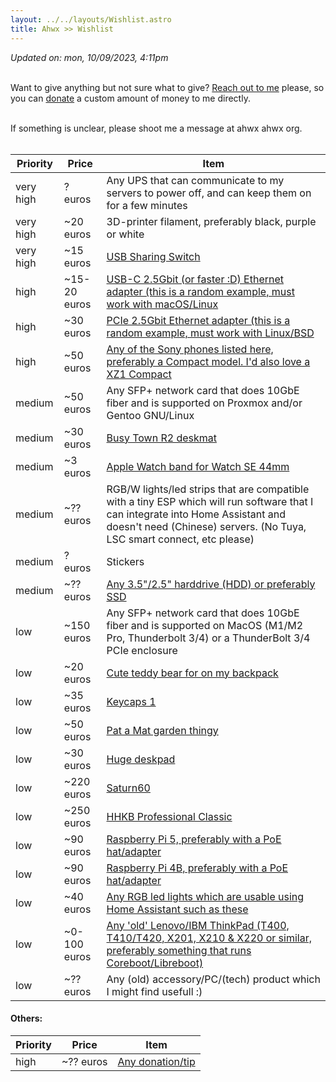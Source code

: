 ```yaml
---
layout: ../../layouts/Wishlist.astro
title: Ahwx >> Wishlist
---
```


_Updated on: mon, 10/09/2023, 4:11pm_<br><br>

Want to give anything but not sure what to give? [Reach out to me](https://ahwx.org/contact.php) please, so you can [donate](https://ahwx.org/donate.php) a custom amount of money to me directly.<br><br>

If something is unclear, please shoot me a message at ahwx <at> ahwx <dot> org.<br><br>

| Priority  | Price        | Item                                                                                                                                                                                                                              |
| --------- | ------------ | --------------------------------------------------------------------------------------------------------------------------------------------------------------------------------------------------------------------------------- |
| very high | ? euros      | Any UPS that can communicate to my servers to power off, and can keep them on for a few minutes                                                                                                                                   |
| very high | ~20 euros    | 3D-printer filament, preferably black, purple or white                                                                                                                                                                            |
| very high | ~15 euros    | [USB Sharing Switch](https://www.amazon.nl/dp/B09DSGL7KV)                                                                                                                                                                         |
| high      | ~15-20 euros | [USB-C 2.5Gbit (or faster :D) Ethernet adapter (this is a random example, must work with macOS/Linux](https://www.amazon.nl/dp/B0CD1FDKT1)                                                                                        |
| high      | ~30 euros    | [PCIe 2.5Gbit Ethernet adapter (this is a random example, must work with Linux/BSD](https://www.amazon.nl/dp/B0BNHWZBCC/)                                                                                                         |
| high      | ~50 euros    | [Any of the Sony phones listed here, preferably a Compact model. I'd also love a XZ1 Compact](https://wiki.lineageos.org/devices/#sony)
| medium    | ~50 euros    | Any SFP+ network card that does 10GbE fiber and is supported on Proxmox and/or Gentoo GNU/Linux                                                                                                                                   |
| medium    | ~30 euros    | [Busy Town R2 deskmat](https://mykeyboard.eu/catalogue/busy-town-r2-deskmat-gb_7829/)                                                                                                                                             |
| medium    | ~3 euros     | [Apple Watch band for Watch SE 44mm](https://nl.aliexpress.com/item/1005004300715864.html)                                                                                                                                        |
| medium    | ~?? euros    | RGB/W lights/led strips that are compatible with a tiny ESP which will run software that I can integrate into Home Assistant and doesn't need (Chinese) servers. (No Tuya, LSC smart connect, etc please)                         |
| medium    | ? euros      | Stickers                                                                                                                                                                                                                          |
| medium    | ~?? euros    | [Any 3.5"/2.5" harddrive (HDD) or preferably SSD](https://tweakers.net/interne-harde-schijven/vergelijken)                                                                                                                                   |
| low       | ~150 euros   | Any SFP+ network card that does 10GbE fiber and is supported on MacOS (M1/M2 Pro, Thunderbolt 3/4) or a ThunderBolt 3/4 PCIe enclosure                                                                                            |
| low       | ~20 euros    | [Cute teddy bear for on my backpack](https://www.amazon.nl/Knuffel-teddybeer-schattig-speelgoed-kinderen/dp/B09CNR2SVF/)                                                                                                          |
| low       | ~35 euros    | [Keycaps 1](https://www.amazon.com/AHHC-Japanese-Keycaps-GH60RK61GK6466ALT6187104-Mechanical/dp/B099DXXWHP)                                                                                                                       |
| low       | ~50 euros    | [Pat a Mat garden thingy](https://www.bol.com/nl/nl/p/buurman-en-buurman-tuinbeeld-welcome/9300000073665828/)                                                                                                                     |
| low       | ~30 euros    | [Huge deskpad](https://www.amazon.nl/-/en/Liquid-Gaming-Compute-Keyboard-600x1200mm/dp/B09Y8S1Y57/)                                                                                                                               |
| low       | ~220 euros   | [Saturn60](https://candykeys.com/product/saturn60-full-kit)                                                                                                                                                                       |
| low       | ~250 euros   | [HHKB Professional Classic](https://www.amazon.de/dp/B082TXQD1S)
| low       | ~90 euros    | [Raspberry Pi 5, preferably with a PoE hat/adapter](https://www.kiwi-electronics.com/nl/raspberry-pi-boards-behuizingen-uitbreidingen-en-accessoires-59/raspberry-pi-5-8gb-11580)                                                 |
| low       | ~90 euros    | [Raspberry Pi 4B, preferably with a PoE hat/adapter](https://www.raspberrypi.com/products/raspberry-pi-4-model-b/?variant=raspberry-pi-4-model-b-8gb)                                                                             |
| low       | ~40 euros    | [Any RGB led lights which are usable using Home Assistant such as these](https://www.bol.com/nl/nl/p/wiz-ledstrip-starterset-slimme-led-verlichting-gekleurd-en-wit-licht-2-meter-wifi-basis/9300000007836537/?s2a=#productTitle) |
| low       | ~0-100 euros | [Any 'old' Lenovo/IBM ThinkPad (T400, T410/T420, X201, X210 & X220 or similar, preferably something that runs Coreboot/Libreboot)](https://lenovo.com/)                                                                           |
| low       | ~?? euros    | Any (old) accessory/PC/(tech) product which I might find usefull :)                                                                                                                                           |

#### Others:

| Priority | Price     | Item                                            |
| -------- | --------- | ----------------------------------------------- |
| high     | ~?? euros | [Any donation/tip](https://ahwx.org/donate.php) |
